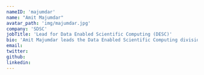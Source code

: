 ```yaml
---
nameID: 'majumdar'
name: "Amit Majumdar"
avatar_path: 'img/majumdar.jpg'
company: 'SDSC'
jobTitle: 'Lead for Data Enabled Scientific Computing (DESC)'
bio: 'Amit Majumdar leads the Data Enabled Scientific Computing division at SDSC. He has developed parallel algorithms for various kinds of HPC machines using shared memory, message passing and hybrid programming models. He and his colleagues manage the Neuroscience Gateway project which enables large scale neuronal simulations and processing of neuroscience data on supercomputers. He received his bachelor’s in electronics and telecommunication engineering from the Jadavpur Univ., Calcutta, India; master's in nuclear engineering from Idaho State Univ., Pocatello; Ph.D. degree in the interdisciplinary program of nuclear engineering and scientific computing from Univ. of Michigan.'
email: 
twitter:
github: 
linkedin:
---
```

